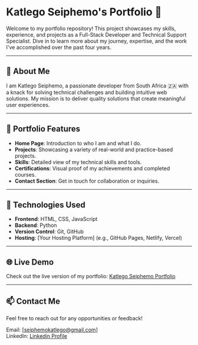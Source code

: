 # Katlego Seiphemo's Portfolio 🌟  

Welcome to my portfolio repository! This project showcases my skills, experience, and projects as a Full-Stack Developer and Technical Support Specialist. Dive in to learn more about my journey, expertise, and the work I've accomplished over the past four years.

---

## 🚀 **About Me**  

I am Katlego Seiphemo, a passionate developer from South Africa 🇿🇦 with a knack for solving technical challenges and building intuitive web solutions. My mission is to deliver quality solutions that create meaningful user experiences.  

---

## 📂 **Portfolio Features**  

- **Home Page**: Introduction to who I am and what I do.  
- **Projects**: Showcasing a variety of real-world and practice-based projects.  
- **Skills**: Detailed view of my technical skills and tools.  
- **Certifications**: Visual proof of my achievements and completed courses.  
- **Contact Section**: Get in touch for collaboration or inquiries.  

---

## 🔧 **Technologies Used**  

- **Frontend**: HTML, CSS, JavaScript  
- **Backend**: Python  
- **Version Control**: Git, GitHub  
- **Hosting**: [Your Hosting Platform] (e.g., GitHub Pages, Netlify, Vercel)  

---

## 🌐 **Live Demo**  

Check out the live version of my portfolio: [Katlego Seiphemo Portfolio](https://katlegoseiphemo.github.io/My-Portfolio/)  

---

##  **📫 Contact Me**
Feel free to reach out for any opportunities or feedback!

Email: [seiphemokatlego@gmail.com]  
LinkedIn: [Linkedin Profile](https://www.linkedin.com/in/katlego-seiphemo-819779328?utm_source=share&utm_campaign=share_via&utm_content=profile&utm_medium=android_app)
